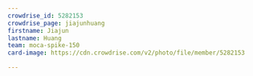 ```yaml
---
crowdrise_id: 5282153
crowdrise_page: jiajunhuang
firstname: Jiajun
lastname: Huang
team: moca-spike-150
card-image: https://cdn.crowdrise.com/v2/photo/file/member/5282153

---
```



                            
